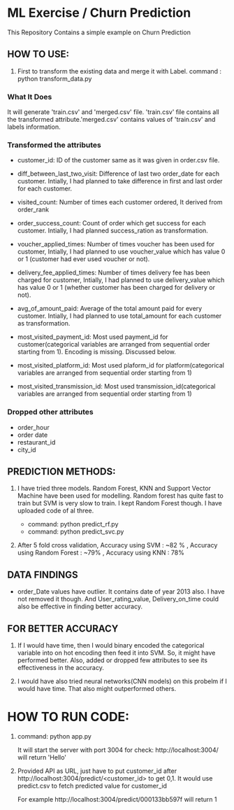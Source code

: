 # ML Exercise / Churn Prediction

This Repository Contains a simple example on Churn Prediction

## HOW TO USE:

1. First to transform the existing data and merge it with Label.
command :   python transform_data.py	 

### What It Does

It will generate 'train.csv' and 'merged.csv' file. 'train.csv' file contains  all the transformed attribute.'merged.csv' contains values of 'train.csv' and labels information.

### Transformed the attributes

- customer_id: ID of the customer same as it was given in order.csv file.

- diff_between_last_two_visit: Difference of last two order_date for each customer. Intially, I had planned to take 
difference in first and last order for each customer.

- visited_count:  Number of times each customer ordered, It derived from order_rank

- order_success_count: Count of order which get success for each customer. Intially, I had planned success_ration as transformation.

- voucher_applied_times: Number of times voucher has been used for customer, Intially, I had planned to use voucher_value which has value 0 or 1 (customer had ever used voucher or not).

- delivery_fee_applied_times: Number of times delivery fee has been charged for customer, Intially, I had planned to use delivery_value which has value 0 or 1 (whether customer has been charged for delivery or not).

- avg_of_amount_paid: Average of the total amount paid for every customer. Intially, I had planned to use total_amount for each customer as transformation.

- most_visited_payment_id: Most used payment_id for customer(categorical variables are arranged from sequential order starting from 1). Encoding is missing. Discussed below.

- most_visited_platform_id:  Most used plaform_id for platform(categorical variables are arranged from sequential order starting from 1)

- most_visited_transmission_id: Most used transmission_id(categorical variables are arranged from sequential order starting from 1)

### Dropped other attributes

- order_hour
- order date
- restaurant_id
- city_id

## PREDICTION METHODS:

1. I have tried three models. Random Forest, KNN and Support Vector Machine have been used for modelling. 
Random forest has quite fast to train but SVM is very slow to train. I kept Random Forest though. I have uploaded code of al three.
   - command: python predict_rf.py
   - command: python predict_svc.py

2. After 5 fold cross validation, Accuracy using SVM : ~82 % ,
   Accuracy using Random Forest : ~79% ,
   Accuracy using KNN : 78%


## DATA FINDINGS

- order_Date values have outlier. It contains date of year 2013 also. I have not removed it though. 
And User_rating_value, Delivery_on_time could also be effective in finding better accuracy.
  

## FOR BETTER ACCURACY

1. If I would have time, then I would binary encoded the categorical variable into on hot encoding then feed it into SVM. So, it might have performed better. Also, added or dropped few attributes to see its effectiveness in the accuracy.

2. I would have also tried neural networks(CNN models) on this probelm if I would have time. That also might outperformed others.


# HOW TO RUN CODE:

1. command: python app.py

   It will start the server with port 3004
   for check: http://localhost:3004/ will return 'Hello'

2. Provided API as URL, just have to put customer_id after http://localhost:3004/predict/<customer_id> to get 0,1. It would   use predict.csv to fetch predicted value for customer_id

   For example http://localhost:3004/predict/000133bb597f will return 1

